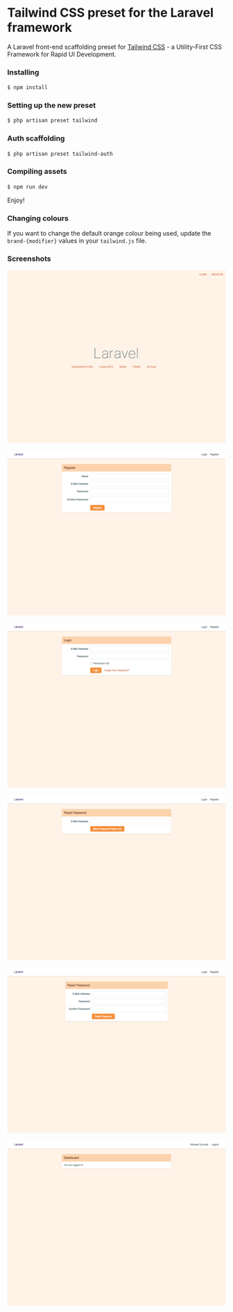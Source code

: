 # Tailwind CSS preset for the Laravel framework

A Laravel front-end scaffolding preset for [Tailwind CSS](https://tailwindcss.com) - a Utility-First CSS Framework for Rapid UI Development.

### Installing
```bash
$ npm install
```

### Setting up the new preset
```bash
$ php artisan preset tailwind
```

### Auth scaffolding
```bash
$ php artisan preset tailwind-auth
```

### Compiling assets
```bash
$ npm run dev
```

Enjoy!

### Changing colours

If you want to change the default orange colour being used, update the `brand-{modifier}` values in your `tailwind.js` file.

### Screenshots

![Welcome](/screenshots/welcome.png)

![Register](/screenshots/register.png)

![Login](/screenshots/login.png)

![Send Password Reset](/screenshots/send-password-reset.png)

![Reset Password](/screenshots/reset-password.png)

![Dashboard](/screenshots/dashboard.png)
